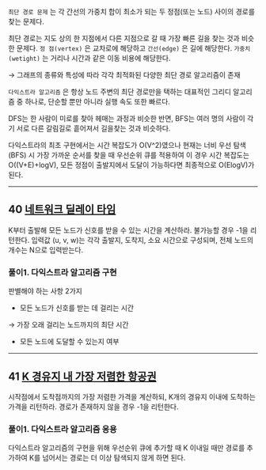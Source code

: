 `최단 경로 문제` 는 각 간선의 가중치 합이 최소가 되는 두 정점(또는 노드) 사이의 경로를 찾는 문제다.

최단 경로는 지도 상의 한 지점에서 다른 지점으로 갈 때 가장 빠른 길을 찾는 것과 비슷한 문제다. `정 점(vertex)` 은 교차로에 해당하고 `간선(edge)` 은 길에 해당한다. `가중치(wetight)` 는 거리나 시간과 같은 이동 비용에 해당한다. 

→ 그래프의 종류와 특성에 따라 각각 최적화된 다양한 최단 경로 알고리즘이 존재

`다익스트라 알고리즘` 은 항상 노드 주변의 최단 경로만을 택하는 대표적인 그리디 알고리즘 중 하나로, 단순할 뿐만 아니라 실행 속도 또한 빠르다.

DFS는 한 사람이 미로를 찾아 헤매는 과정과 비슷한 반면, BFS는 여러 명의 사람이 각기 서로 다른 갈림길로 흩어져서 길을찾는 것과 비슷하다. 

다익스트라의 최초 구현에서는 시간 복잡도가 O(V^2)였으나 현재는 너비 우선 탐색(BFS) 시 가장 가까운 순서를 찾을 때 우선순위 큐를 적용하여 이 경우 시간 복잡도는 O((V+E)+logV), 모든 정점이 출발지에서 도달이 가능하다면 최종적으로 O(ElogV)가 된다.

---

## 40 [네트워크 딜레이 타임](https://leetcode.com/problems/network-delay-time/)

K부터 출발해 모든 노드가 신호를 받을 수 있는 시간을 계산하라. 불가능할 경우 -1을 리턴한다. 입력값 (u, v, w)는 각각 출발지, 도착지, 소요 시간으로 구성되며, 전체 노드의 개수는 N으로 입력받는다.

### 풀이1. 다익스트라 알고리즘 구현

판별해야 하는 사항 2가지

- 모든 노드가 신호를 받는 데 걸리는 시간

→ 가장 오래 걸리는 노드까지의 최단 시간

- 모든 노드에 도달할 수 있는지 여부

---

## 41 [K 경유지 내 가장 저렴한 항공권](https://leetcode.com/problems/cheapest-flights-within-k-stops/)

시작점에서 도착점까지의 가장 저렴한 가격을 계산하되, K개의 경유지 이내에 도착하는 가격을 리턴하라. 경로가 존재하지 않을 경우 -1을 리턴한다.

### 풀이1. 다익스트라 알고리즘 응용

다익스트라 알고리즘의 구현을 위해 우선순위 큐에 추가할 때 K 이내일 때만 경로를 추가하여 K를 넘어서는 경로는 더 이상 탐색되지 않게 하면 된다.